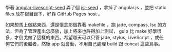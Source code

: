 學著 [angular-livescript-seed](https://github.com/clkao/angular-livescript-seed) 弄了個 [jsl-seed](https://github.com/caasi/jsl-seed/) ，拿掉了 angular.js ，並把 static files 放在根目錄下，好靠 GitHub Pages host 。

如果想馬上做點東西，還是懷念那個靠著 makefile ，跑 jade, compass, lsc 的方法，但為了管理產出怎麼放，加上將來也許得加上測試， gulp 比 make 好學很多，才倒戈做了這樣的東西。希望哪天可以只管 jade, stylus, LiveScript ，或任何它們的後繼者，然後 app 就會動，不用自己處理 build 跟 concat 這些鳥事。
